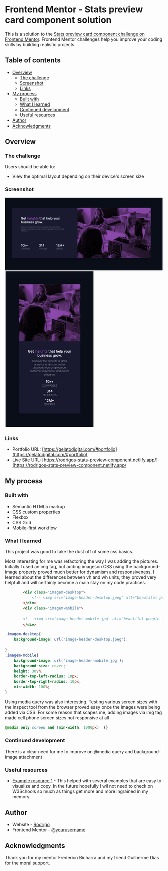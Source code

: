 # Frontend Mentor - Stats preview card component solution

This is a solution to the [Stats preview card component challenge on Frontend Mentor](https://www.frontendmentor.io/challenges/stats-preview-card-component-8JqbgoU62). Frontend Mentor challenges help you improve your coding skills by building realistic projects. 

## Table of contents

- [Overview](#overview)
  - [The challenge](#the-challenge)
  - [Screenshot](#screenshot)
  - [Links](#links)
- [My process](#my-process)
  - [Built with](#built-with)
  - [What I learned](#what-i-learned)
  - [Continued development](#continued-development)
  - [Useful resources](#useful-resources)
- [Author](#author)
- [Acknowledgments](#acknowledgments)


## Overview

### The challenge

Users should be able to:

- View the optimal layout depending on their device's screen size

### Screenshot

![](./screenn-shot-desktop.png)
![](./screenn-shot-mobile.png)

### Links

- Portfolio URL: [https://gelatodigital.com/#portfolio](https://gelatodigital.com/#portfolio)
- Live Site URL: [https://rodrigos-stats-preview-component.netlify.app/](https://rodrigos-stats-preview-component.netlify.app/

## My process

### Built with

- Semantic HTML5 markup
- CSS custom properties
- Flexbox
- CSS Grid
- Mobile-first workflow

### What I learned

This project was good to take the dust off of some css basics.

Most interesting for me was refactoring the way I was adding the pictures. Initially I used an img tag, but adding imageson CSS using the background-image property proved much better for dynamism and responsiveness. I learned about the differences between vh and wh units, they proved very helpfull and will certainly become a main stay on my code practices.

```html
        <div class="imagem-desktop">
            <!-- <img src='image-header-desktop.jpeg' alt="beautiful people in the office"></img> -->
        </div>
        <div class="imagem-mobile">

        <!-- <img src='image-header-mobile.jpg' alt="beautiful people in the office"></img> -->
        </div>
```
```css
.imagem-desktop{
    background-image: url('image-header-desktop.jpeg');

}
.imagem-mobile{
    background-image: url('image-header-mobile.jpg');
    background-size: cover;
    height: 30vh;
    border-top-left-radius: 10px;
    border-top-right-radius: 10px;
    min-width: 100%;
}
```

Using media query was also interesting. Testing various screen sizes with the inspect tool from the browser proved easy once the images were being added via CSS. For some reason that scapes me, adding images via img tag made cell phone screen sizes not responsive at all

```css
@media only screen and (min-width: 1000px)  {}
```


### Continued development

There is a clear need for me to improve on @media query and background-image attachment 

### Useful resources

- [Example resource 1](https://www.w3schools.com/cssref/pr_background-image.asp) - This helped with several examples that are easy to visualize and copy. In the future hopefully I wil not need to check on W3Schools so much as things get more and more ingrained in my memory.

## Author

- Website - [Rodrigo](https://gelatodigital.com)
- Frontend Mentor - [@yourusername](https://www.frontendmentor.io/profile/yourusername)


## Acknowledgments

Thank you for my mentor Frederico Bicharra and my friend Guilherme Dias for the moral support.
